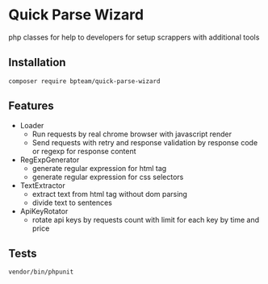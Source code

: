 # Quick Parse Wizard

php classes for help to developers for setup scrappers with additional tools

## Installation

```
composer require bpteam/quick-parse-wizard
```

## Features

- Loader
  - Run requests by real chrome browser with javascript render
  - Send requests with retry and response validation by response code or regexp for response content
- RegExpGenerator 
  - generate regular expression for html tag 
  - generate regular expression for css selectors
- TextExtractor
  - extract text from html tag without dom parsing
  - divide text to sentences 
- ApiKeyRotator
  - rotate api keys by requests count with limit for each key by time and price 

## Tests

```
vendor/bin/phpunit
```

